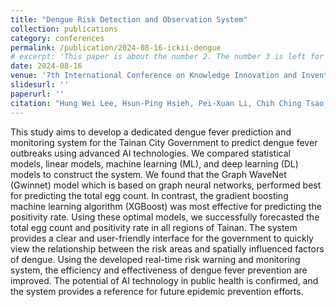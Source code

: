 ```yaml
---
title: "Dengue Risk Detection and Observation System"
collection: publications
category: conferences
permalink: /publication/2024-08-16-ickii-dengue
# excerpt: 'This paper is about the number 2. The number 3 is left for future work.'
date: 2024-08-16
venue: '7th International Conference on Knowledge Innovation and Invention 2024'
slidesurl: ''
paperurl: ''
citation: "Hung Wei Lee, Hsun-Ping Hsieh, Pei-Xuan Li, Chih Ching Tsao, Ally Chang, Po-Jui Lai, Zheng Lu. " Dengue Risk Detection and Observation System." IEEE International Conference on Knowledge Innovation and Invention (ICKII) 2024 (Best paper award)"
---
```


This study aims to develop a dedicated dengue fever prediction and monitoring system for the Tainan City Government to predict dengue fever outbreaks using advanced AI technologies. We compared statistical models, linear models, machine learning (ML), and deep learning (DL) models to construct the system. We found that the Graph WaveNet (Gwinnet) model which is based on graph neural networks, performed best for predicting the total egg count. In contrast, the gradient boosting machine learning algorithm (XGBoost) was most effective for predicting the positivity rate. Using these optimal models, we successfully forecasted the total egg count and positivity rate in all regions of Tainan. The system provides a clear and user-friendly interface for the government to quickly view the relationship between the risk areas and spatially influenced factors of dengue. Using the developed real-time risk warning and monitoring system, the efficiency and effectiveness of dengue fever prevention are improved. The potential of AI technology in public health is confirmed, and the system provides a reference for future epidemic prevention efforts.

